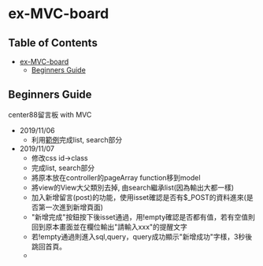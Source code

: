 ex-MVC-board
===

## Table of Contents
- [ex-MVC-board](#ex-MVC-board)
  * [Beginners Guide](#beginners-guide)

## Beginners Guide

center88留言板 with MVC  
* 2019/11/06  
    * 利用[範例](https://www.itread01.com/p/962428.html)完成list, search部分  
* 2019/11/07  
    * 修改css id→class  
    * 完成list, search部分  
    * 將原本放在controller的pageArray function移到model  
    * 將view的View大父類別去掉, 由search繼承list(因為輸出大都一樣)  
    * 加入新增留言(post)的功能，使用isset確認是否有$_POST的資料進來(是否第一次進到新增頁面)  
    * "新增完成"按鈕按下後isset通過，用!empty確認是否都有值，若有空值則回到原本畫面並在欄位輸出"請輸入xxx"的提醒文字
    * 若!empty通過則進入sql,query，query成功顯示"新增成功"字樣，3秒後跳回首頁。
    *  
    
    

